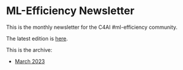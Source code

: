 # ML-Efficiency Newsletter

This is the monthly newsletter for the C4AI #ml-efficiency community. 

The latest edition is [here](broken-link).

This is the archive:
- [March 2023](broken-link)
